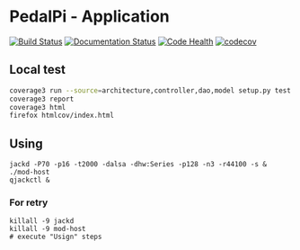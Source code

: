 # PedalPi - Application

[![Build Status](https://travis-ci.org/PedalPi/Application.svg?branch=master)](https://travis-ci.org/PedalPi/Application) [![Documentation Status](https://readthedocs.org/projects/pedalpi-application/badge/?version=latest)](http://pedalpi-application.readthedocs.io/en/latest/?badge=latest) [![Code Health](https://landscape.io/github/PedalPi/Application/master/landscape.svg?style=flat)](https://landscape.io/github/PedalPi/Application/master) [![codecov](https://codecov.io/gh/PedalPi/Application/branch/master/graph/badge.svg)](https://codecov.io/gh/PedalPi/Application) 

## Local test

```bash
coverage3 run --source=architecture,controller,dao,model setup.py test
coverage3 report
coverage3 html
firefox htmlcov/index.html
```

## Using

```
jackd -P70 -p16 -t2000 -dalsa -dhw:Series -p128 -n3 -r44100 -s &
./mod-host
qjackctl &
```

### For retry
```
killall -9 jackd
killall -9 mod-host
# execute "Usign" steps
```
